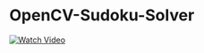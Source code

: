 # OpenCV-Sudoku-Solver
    
[![Watch Video](https://github.com/murtazahassan/OpenCV-Sudoku-Solver/blob/main/Opencv%20Sudoku%20Overview.png)]()
